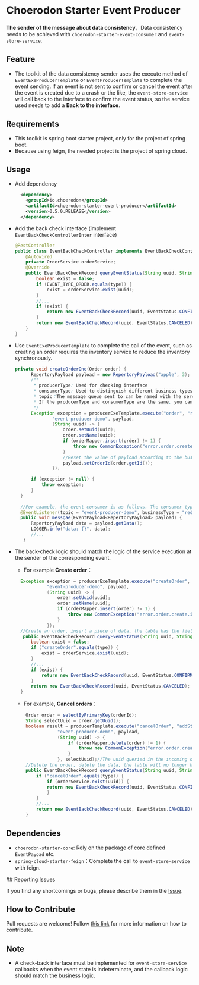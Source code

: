 # Choerodon Starter Event Producer

**The sender of the message about data consistency**，Data consistency needs to be achieved with ``choerodon-starter-event-consumer`` and ``event-store-service``.

## Feature
- The toolkit of the data consistency sender uses the execute method of ``EventExeProducerTemplate`` or ``EventProducerTemplate`` to complete the event sending. If an event is not sent to confirm or cancel the event after the event is created due to a crash or the like, the ``event-store-service`` will call back to the interface to confirm the event status, so the service used needs to add a **Back to the interface**.

## Requirements
- This toolkit is spring boot starter project, only for the project of spring boot.
- Because using feign, the needed project is the project of spring cloud.

## Usage
- Add dependency

  ```xml
    <dependency>
      <groupId>io.choerodon</groupId>
      <artifactId>choerodon-starter-event-producer</artifactId>
      <version>0.5.0.RELEASE</version>
    </dependency>
  ```
- Add the back check interface (implement ``EventBackCheckControllerInter`` interface)

  ```java
  @RestController
  public class EventBackCheckController implements EventBackCheckControllerInter {
      @Autowired
      private OrderService orderService;
      @Override
      public EventBackCheckRecord queryEventStatus(String uuid, String type) {
          boolean exist = false;
          if (EVENT_TYPE_ORDER.equals(type)) {
              exist = orderService.exist(uuid);
          }
          //...
          if (exist) {
              return new EventBackCheckRecord(uuid, EventStatus.CONFIRMED);
          }
          return new EventBackCheckRecord(uuid, EventStatus.CANCELED);
      }
  }
  ```
- Use ``EventExeProducerTemplate`` to complete the call of the event, such as creating an order requires the inventory service to reduce the inventory synchronously.

  ```java
  private void createOrderOne(Order order) {
        RepertoryPayload payload = new RepertoryPayload("apple", 3);
        /**
         * producerType: Used for checking interface
         * consumerType: Used to distinguish different business types when consuming
         * topic：The message queue sent to can be named with the service name of the current service.
         * If the producerType and consumerType are the same, you can call execute(String type, String topic, Object payload, EventExecuter executer)
         */
        Exception exception = producerExeTemplate.execute("order", "reduceStock" ,
                "event-producer-demo", payload,
                (String uuid) -> {
                    order.setUuid(uuid);
                    order.setName(uuid);
                    if (orderMapper.insert(order) != 1) {
                        throw new CommonException("error.order.create.insert");
                    }
                    //Reset the value of payload according to the business process result.
                    payload.setOrderId(order.getId());
                });

        if (exception != null) {
            throw exception;
        }
    }
    
    //For example, the event consumer is as follows. The consumer type of the sender corresponds to the businessType of the consumer.
    @EventListener(topic = "event-producer-demo", businessType = "reduceStock")
    public void messgae(EventPayload<RepertoryPayload> payload) {
        RepertoryPayload data = payload.getData();
        LOGGER.info("data: {}", data);
        //...
     }
  ```

- The back-check logic should match the logic of the service execution at the sender of the corresponding event.
    - For example **Create order**：

    ```java
      Exception exception = producerExeTemplate.execute("createOrder", "reduceStock" ,
                "event-producer-demo", payload,
                (String uuid) -> {
                    order.setUuid(uuid);
                    order.setName(uuid);
                    if (orderMapper.insert(order) != 1) {
                        throw new CommonException("error.order.create.insert");
                    }
                });
      //Create an order, insert a piece of data, the table has the field corresponding to the uuid, back to check the logic of the interface should be successful if the uuid field exists, otherwise it fails.
       public EventBackCheckRecord queryEventStatus(String uuid, String type) {
          boolean exist = false;
          if ("createOrder".equals(type)) {
              exist = orderService.exist(uuid);
          }
          //...
          if (exist) {
              return new EventBackCheckRecord(uuid, EventStatus.CONFIRMED);
          }
          return new EventBackCheckRecord(uuid, EventStatus.CANCELED);
      }
    ```
    - For example, **Cancel orders**：

    ```java
        Order order = selectByPrimaryKey(orderId);
        String selectUuid = order.getUuid();
        boolean result = producerTemplate.execute("cancelOrder", "addStock" ,
                    "event-producer-demo", payload,
                    (String uuid) -> {
                        if (orderMapper.delete(order) != 1) {
                            throw new CommonException("error.order.create.insert");
                        }
                    }, selectUuid);//The uuid queried in the incoming orders table here
        //Delete the order, delete the data, the table will no longer have the uuid corresponding field, the logic of the checkback interface should be failed if there is the uuid field, otherwise it is successful.
        public EventBackCheckRecord queryEventStatus(String uuid, String type) {;
            if ("cancelOrder".equals(type)) {
                if (orderService.exist(uuid)) {
                return new EventBackCheckRecord(uuid, EventStatus.CONFIRMED);
                }
            }
            //...
            return new EventBackCheckRecord(uuid, EventStatus.CANCELED);
        }
     ```

## Dependencies
- ``choerodon-starter-core``: Rely on the package of core defined ``EventPayoad`` etc.
- ``spring-cloud-starter-feign``：Complete the call to ``event-store-service`` with feign.

## Reporting Issues

If you find any shortcomings or bugs, please describe them in the [Issue](https://github.com/choerodon/choerodon/issues/new?template=issue_template.md).
    
## How to Contribute
Pull requests are welcome! Follow [this link](https://github.com/choerodon/choerodon/blob/master/CONTRIBUTING.md) for more information on how to contribute.

## Note
- A check-back interface must be implemented for ``event-store-service`` callbacks when the event state is indeterminate, and the callback logic should match the business logic.